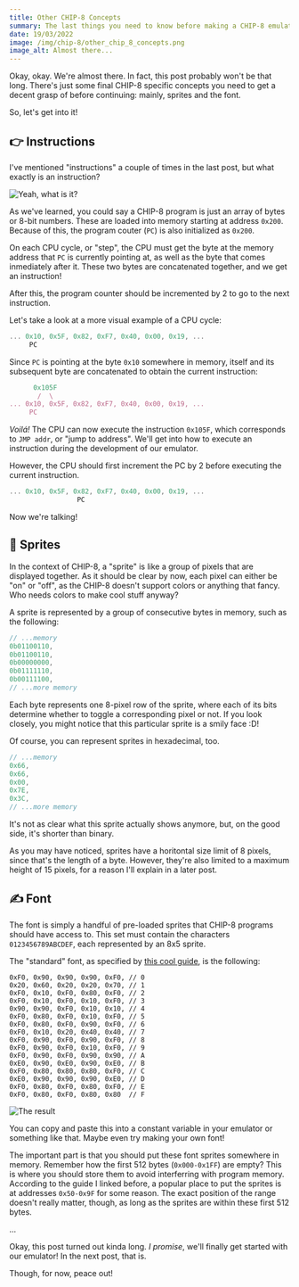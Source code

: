 ```yaml
---
title: Other CHIP-8 Concepts
summary: The last things you need to know before making a CHIP-8 emulator
date: 19/03/2022
image: /img/chip-8/other_chip_8_concepts.png
image_alt: Almost there...
---
```


Okay, okay. We're almost there. In fact, this post probably won't be that long. There's just some final CHIP-8 specific concepts you need to get a decent grasp of before continuing: mainly, sprites and the font.

So, let's get into it!

## 👉 Instructions

I've mentioned "instructions" a couple of times in the last post, but what exactly is an instruction?

![Yeah, what is it?](/img/thinking_emoji.gif)

As we've learned, you could say a CHIP-8 program is just an array of bytes or 8-bit numbers. These are loaded into memory starting at address `0x200`. Because of this, the program couter (`PC`) is also initialized as `0x200`.

On each CPU cycle, or "step", the CPU must get the byte at the memory address that `PC` is currently pointing at, as well as the byte that comes inmediately after it. These two bytes are concatenated together, and we get an instruction!

After this, the program counter should be incremented by 2 to go to the next instruction.

Let's take a look at a more visual example of a CPU cycle:

```js
... 0x10, 0x5F, 0x82, 0xF7, 0x40, 0x00, 0x19, ...
     PC
```

Since `PC` is pointing at the byte `0x10` somewhere in memory, itself and its subsequent byte are concatenated to obtain the current instruction:

```js
      0x105F
       /  \
... 0x10, 0x5F, 0x82, 0xF7, 0x40, 0x00, 0x19, ...
     PC
```

_Voilá!_ The CPU can now execute the instruction `0x105F`, which corresponds to `JMP addr`, or "jump to address". We'll get into how to execute an instruction during the development of our emulator.

However, the CPU should first increment the PC by 2 before executing the current instruction.

```js
... 0x10, 0x5F, 0x82, 0xF7, 0x40, 0x00, 0x19, ...
                 PC
```

Now we're talking!

## 👾 Sprites

In the context of CHIP-8, a "sprite" is like a group of pixels that are displayed together. As it should be clear by now, each pixel can either be "on" or "off", as the CHIP-8 doesn't support colors or anything that fancy. Who needs colors to make cool stuff anyway?

A sprite is represented by a group of consecutive bytes in memory, such as the following:

```js
// ...memory
0b01100110,
0b01100110,
0b00000000,
0b01111110,
0b00111100,
// ...more memory
```

Each byte represents one 8-pixel row of the sprite, where each of its bits determine whether to toggle a corresponding pixel or not. If you look closely, you might notice that this particular sprite is a smily face :D!

Of course, you can represent sprites in hexadecimal, too.

```js
// ...memory
0x66,
0x66,
0x00,
0x7E,
0x3C,
// ...more memory
```

It's not as clear what this sprite actually shows anymore, but, on the good side, it's shorter than binary.

As you may have noticed, sprites have a horitontal size limit of 8 pixels, since that's the length of a byte. However, they're also limited to a maximum height of 15 pixels, for a reason I'll explain in a later post.

## ✍ Font

The font is simply a handful of pre-loaded sprites that CHIP-8 programs should have access to. This set must contain the characters `0123456789ABCDEF`, each represented by an 8x5 sprite.

The "standard" font, as specified by [this cool guide](https://tobiasvl.github.io/blog/write-a-chip-8-emulator), is the following:

```
0xF0, 0x90, 0x90, 0x90, 0xF0, // 0
0x20, 0x60, 0x20, 0x20, 0x70, // 1
0xF0, 0x10, 0xF0, 0x80, 0xF0, // 2
0xF0, 0x10, 0xF0, 0x10, 0xF0, // 3
0x90, 0x90, 0xF0, 0x10, 0x10, // 4
0xF0, 0x80, 0xF0, 0x10, 0xF0, // 5
0xF0, 0x80, 0xF0, 0x90, 0xF0, // 6
0xF0, 0x10, 0x20, 0x40, 0x40, // 7
0xF0, 0x90, 0xF0, 0x90, 0xF0, // 8
0xF0, 0x90, 0xF0, 0x10, 0xF0, // 9
0xF0, 0x90, 0xF0, 0x90, 0x90, // A
0xE0, 0x90, 0xE0, 0x90, 0xE0, // B
0xF0, 0x80, 0x80, 0x80, 0xF0, // C
0xE0, 0x90, 0x90, 0x90, 0xE0, // D
0xF0, 0x80, 0xF0, 0x80, 0xF0, // E
0xF0, 0x80, 0xF0, 0x80, 0x80  // F
```

![The result](/img/chip-8/standard_font.png)

You can copy and paste this into a constant variable in your emulator or something like that. Maybe even try making your own font!

The important part is that you should put these font sprites somewhere in memory. Remember how the first 512 bytes (`0x000-0x1FF`) are empty? This is where you should store them to avoid interferring with program memory. According to the guide I linked before, a popular place to put the sprites is at addresses `0x50-0x9F` for some reason. The exact position of the range doesn't really matter, though, as long as the sprites are within these first 512 bytes.

...

Okay, this post turned out kinda long. _I promise_, we'll finally get started with our emulator! In the next post, that is.

Though, for now, peace out!
